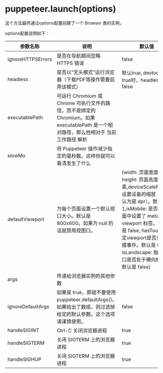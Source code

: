 # puppeteer.launch(options)

这个方法最终通过options配置创建了一个 Browser 类的实例。

options配置说明如下：

| 参数名称 | 说明 | 默认值 | 类型 |
| ------- | ------- | ------- | ------- |
|ignoreHTTPSErrors|是否在导航期间忽略 HTTPS 错误|false|boolean|
|headless|是否以“无头模式”运行浏览器（下载PDF等操作需要启用该模式）|默认true, devtools为true时，headless值为false|boolean|
|executablePath|可运行 Chromium 或 Chrome 可执行文件的路径，而不是绑定的 Chromium。如果 executablePath 是一个相对路径，那么他相对于 当前工作路径 解析||string|
|slowMo|将 Puppeteer 操作减少指定的毫秒数。这样你就可以看清发生了什么||number|
|defaultViewport|为每个页面设置一个默认视口大小。默认是 800x600。如果为 null 的话就禁用视图口。| {width: 页面宽度像素, height: 页面高度像素,deviceScaleFactor: 设置设备的缩放（可以认为是 dpr）。默认是 1,isMobile: 是否在页面中设置了 meta viewport 标签。默认是 false, hasTouch: 指定viewport是否支持触摸事件。默认是 false, isLandscape:  指定视口是否处于横向模式。默认是 false} |object|
|args|传递给浏览器实例的其他参数 ||Array|
|ignoreDefaultArgs| 如果是 true，那就不要使用 puppeteer.defaultArgs()。 如果给出了数组，则过滤掉给定的默认参数。这个选项请谨慎使用。 |false|boolean/Array|
|handleSIGINT|Ctrl-C 关闭浏览器进程|true|boolean|
|handleSIGTERM|关闭 SIGTERM 上的浏览器进程|true|boolean|
|handleSIGHUP|关闭 SIGTERM 上的浏览器进程|true|boolean|